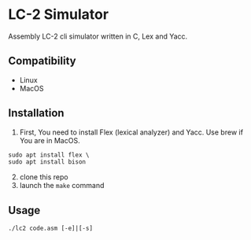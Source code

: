 # LC-2 Simulator

Assembly LC-2 cli simulator written in C, Lex and Yacc.

## Compatibility

- Linux
- MacOS

## Installation

1. First, You need to install Flex (lexical analyzer) and Yacc. Use brew if You are in MacOS.
   
```C
sudo apt install flex \
sudo apt install bison
```

2. clone this repo
3. launch the `make` command

## Usage
`./lc2 code.asm [-e]|[-s]`
